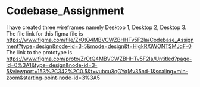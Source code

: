 # Codebase_Assignment
I have created three wireframes namely Desktop 1, Desktop 2, Desktop 3.
The file link for this figma file is https://www.figma.com/file/ZrOtQ4MBVCWZBHHTv5F2la/Codebase_Assignment?type=design&node-id=3-5&mode=design&t=HlgkRXiWONTSMJqF-0 
The link to the prototype is https://www.figma.com/proto/ZrOtQ4MBVCWZBHHTv5F2la/Untitled?page-id=0%3A1&type=design&node-id=3-5&viewport=153%2C342%2C0.5&t=vubcu3qGYqMv35nd-1&scaling=min-zoom&starting-point-node-id=3%3A5
